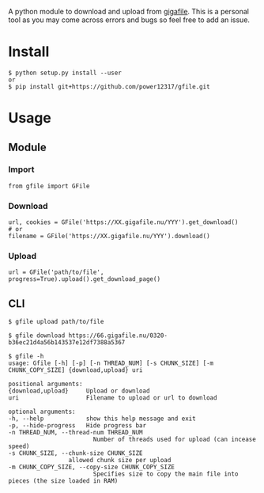 A python module to download and upload from [gigafile](https://gigafile.nu/).
This is a personal tool as you may come across errors and bugs so feel free to add an issue.

# Install

    $ python setup.py install --user
    or
    $ pip install git+https://github.com/power12317/gfile.git

# Usage

## Module
### Import
    from gfile import GFile
### Download
    url, cookies = GFile('https://XX.gigafile.nu/YYY').get_download()
    # or
    filename = GFile('https://XX.gigafile.nu/YYY').download()
### Upload
    url = GFile('path/to/file', progress=True).upload().get_download_page()

## CLI

    $ gfile upload path/to/file

    $ gfile download https://66.gigafile.nu/0320-b36ec21d4a56b143537e12df7388a5367

    $ gfile -h
    usage: Gfile [-h] [-p] [-n THREAD_NUM] [-s CHUNK_SIZE] [-m CHUNK_COPY_SIZE] {download,upload} uri

    positional arguments:
    {download,upload}     Upload or download
    uri                   Filename to upload or url to download

    optional arguments:
    -h, --help            show this help message and exit
    -p, --hide-progress   Hide progress bar
    -n THREAD_NUM, --thread-num THREAD_NUM
                            Number of threads used for upload (can incease speed)
    -s CHUNK_SIZE, --chunk-size CHUNK_SIZE
                     allowed chunk size per upload
    -m CHUNK_COPY_SIZE, --copy-size CHUNK_COPY_SIZE
                            Specifies size to copy the main file into pieces (the size loaded in RAM)

